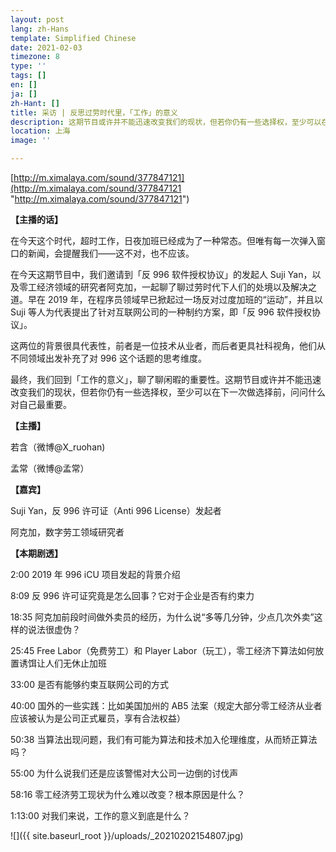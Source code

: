 ```yaml
---
layout: post
lang: zh-Hans
template: Simplified Chinese
date: 2021-02-03
timezone: 8
type: ''
tags: []
en: []
ja: []
zh-Hant: []
title: 采访 | 反思过劳时代里，「工作」的意义
description: 这期节目或许并不能迅速改变我们的现状，但若你仍有一些选择权，至少可以在下一次做选择前，问问什么对自己最重要。
location: 上海
image: ''

---
```

[http://m.ximalaya.com/sound/377847121](http://m.ximalaya.com/sound/377847121 "http://m.ximalaya.com/sound/377847121")

**【主播的话】**

在今天这个时代，超时工作，日夜加班已经成为了一种常态。但唯有每一次弹入窗口的新闻，会提醒我们——这不对，也不应该。

在今天这期节目中，我们邀请到「反 996 软件授权协议」的发起人 Suji Yan，以及零工经济领域的研究者阿克加，一起聊了聊过劳时代下人们的处境以及解决之道。早在 2019 年，在程序员领域早已掀起过一场反对过度加班的“运动”，并且以 Suji 等人为代表提出了针对互联网公司的一种制约方案，即「反 996 软件授权协议」。

这两位的背景很具代表性，前者是一位技术从业者，而后者更具社科视角，他们从不同领域出发补充了对 996 这个话题的思考维度。

最终，我们回到「工作的意义」，聊了聊闲暇的重要性。这期节目或许并不能迅速改变我们的现状，但若你仍有一些选择权，至少可以在下一次做选择前，问问什么对自己最重要。

**【主播】**

若含（微博@X_ruohan)

孟常（微博@孟常）

**【嘉宾】**

Suji Yan，反 996 许可证（Anti 996 License）发起者

阿克加，数字劳工领域研究者

**【本期剧透】**

2:00 2019 年 996 iCU 项目发起的背景介绍

8:09 反 996 许可证究竟是怎么回事？它对于企业是否有约束力

18:35 阿克加前段时间做外卖员的经历，为什么说“多等几分钟，少点几次外卖”这样的说法很虚伪？

25:45 Free Labor（免费劳工）和 Player Labor（玩工），零工经济下算法如何放置诱饵让人们无休止加班

33:00 是否有能够约束互联网公司的方式

40:00 国外的一些实践：比如美国加州的 AB5 法案（规定大部分零工经济从业者应该被认为是公司正式雇员，享有合法权益）

50:38 当算法出现问题，我们有可能为算法和技术加入伦理维度，从而矫正算法吗？

55:00 为什么说我们还是应该警惕对大公司一边倒的讨伐声

58:16 零工经济劳工现状为什么难以改变？根本原因是什么？

1:13:00 对我们来说，工作的意义到底是什么？

![]({{ site.baseurl_root }}/uploads/_20210202154807.jpg)